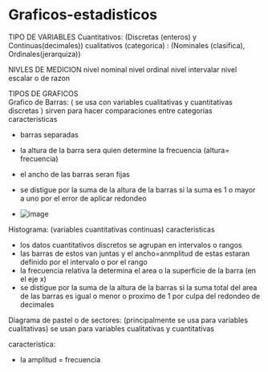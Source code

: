 # Graficos-estadisticos

TIPO DE VARIABLES
Cuantitativos: (Discretas (enteros) y Continuas(decimales))
cualitativos (categorica) : (Nominales (clasifica), Ordinales(jerarquiza))

NIVLES DE MEDICION
nivel nominal
nivel ordinal 
nivel intervalar
nivel escalar o de razon

TIPOS DE GRAFICOS   
Grafico de Barras: ( se usa con variables cualitativas y cuantitativas discretas )
sirven para hacer comparaciones entre categorias
caracteristicas
- barras separadas
- la altura de la barra sera quien determine la frecuencia (altura= frecuencia)
- el ancho de las barras seran fijas
- se distigue por la suma de la altura de la barras si la suma es 1 o mayor a uno por el error de aplicar redondeo 
  
- ![image](https://github.com/user-attachments/assets/c329b68d-4952-4fe1-8eee-c47a67d44306)



Histograma: (variables cuantitativas continuas) 
caracteristicas 
- los datos cuantitativos discretos se agrupan en intervalos o rangos
- las barras de estos van juntas y el ancho=anmplitud de estas estaran definido por el intervalo o por el rango
- la frecuencia relativa la determina el area o la superficie de la barra (en el eje x) 
- se distigue por la suma de la altura de la barras si la suma total del area de las barras es igual o menor o proximo de 1 por culpa del redondeo de decimales




Diagrama de pastel o de sectores: (principalmente se usa para variables cualitativas)
se usan para variables cualitativas y cuantitativas

caracteristica:
- la amplitud = frecuencia







